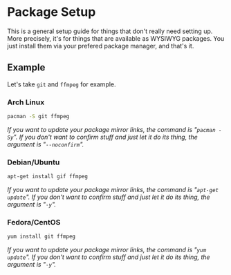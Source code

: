 # Package Setup

This is a general setup guide for things that don't really need setting up.
More precisely, it's for things that are available as WYSIWYG packages.
You just install them via your prefered package manager, and that's it.

## Example

Let's take `git` and `ffmpeg` for example.

### Arch Linux

```sh
pacman -S git ffmpeg
```

*If you want to update your package mirror links,
the command is "`pacman -Sy`".
If you don't want to confirm stuff and just let it do its thing,
the argument is "`--noconfirm`".*

### Debian/Ubuntu

```sh
apt-get install gif ffmpeg
```

*If you want to update your package mirror links,
the command is "`apt-get update`".
If you don't want to confirm stuff and just let it do its thing,
the argument is "`-y`".*

### Fedora/CentOS

```sh
yum install git ffmpeg
```

*If you want to update your package mirror links,
the command is "`yum update`".
If you don't want to confirm stuff and just let it do its thing,
the argument is "`-y`".*
